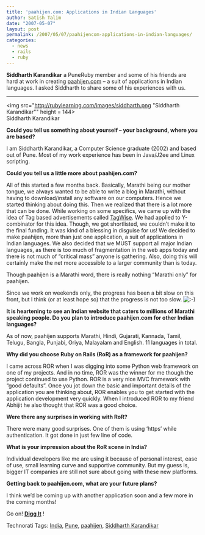 ```yaml
---
title: 'paahijen.com: Applications in Indian Languages'
author: Satish Talim
date: "2007-05-07"
layout: post
permalink: /2007/05/07/paahijencom-applications-in-indian-languages/
categories:
  - news
  - rails
  - ruby
---
```

**Siddharth Karandikar** a PuneRuby member and some of his friends are
hard at work in creating [paahijen.com](http://paahijen.com/) – a suit
of applications in Indian languages. I asked Siddharth to share some of
his experiences with us. <!--more-->

* * * * *

<img src="http://rubylearning.com/images/siddharth.png "Siddharth Karandikar"" height = 144><br />Siddharth
Karandikar</img>

**Could you tell us something about yourself – your background, where
you are based?**

I am Siddharth Karandikar, a Computer Science graduate (2002) and based
out of Pune. Most of my work experience has been in Java/J2ee and Linux
scripting.

**Could you tell us a little more about paahijen.com?**

All of this started a few months back. Basically, Marathi being our
mother tongue, we always wanted to be able to write a blog in Marathi,
without having to download/install any software on our computers. Hence
we started thinking about doing this. Then we realized that there is a
lot more that can be done. While working on some specifics, we came up
with the idea of Tag based advertisements called
[TagWise](http://paahijen.com/tagwise). We had applied to Y-combinator
for this idea. Though, we got shortlisted, we couldn’t make it to the
final funding. It was kind of a blessing in disguise for us! We decided
to make paahijen, more than just one application, a suit of applications
in Indian languages. We also decided that we MUST support all major
Indian languages, as there is too much of fragmentation in the web apps
today and there is not much of “critical mass” anyone is gathering.
Also, doing this will certainly make the net more accessible to a larger
community than is today.

Though paahijen is a Marathi word, there is really nothing “Marathi
only” for paahijen.

Since we work on weekends only, the progress has been a bit slow on this
front, but I think (or at least hope so) that the progress is not too
slow.
![:-)](http://rubylearning.com/blog/wp-includes/images/smilies/icon_smile.gif)

**It is heartening to see an Indian website that caters to millions of
Marathi speaking people. Do you plan to introduce paahijen.com for other
Indian languages?**

As of now, paahijen supports Marathi, Hindi, Gujarati, Kannada, Tamil,
Telugu, Bangla, Punjabi, Oriya, Malayalam and English. 11 languages in
total.

**Why did you choose Ruby on Rails (RoR) as a framework for paahijen?**

I came across ROR when I was digging into some Python web framework on
one of my projects. And in no time, ROR was the winner for me though the
project continued to use Python. ROR is a very nice MVC framework with
“good defaults”. Once you jot down the basic and important details of
the application you are thinking about, ROR enables you to get started
with the application development very quickly. When I introduced ROR to
my friend Abhijit he also thought that ROR was a good choice.

**Were there any surprises in working with RoR?**

There were many good surprises. One of them is using ‘https’ while
authentication. It got done in just few line of code.

**What is your impression about the RoR scene in India?**

Individual developers like me are using it because of personal interest,
ease of use, small learning curve and supportive community. But my guess
is, bigger IT companies are still not sure about going with these new
platforms.

**Getting back to paahijen.com, what are your future plans?**

I think we’d be coming up with another application soon and a few more
in the coming months!

Go on! **[Digg
It](http://digg.com/programming/paahijen_com_Applications_in_Indian_Languages)**
!

Technorati Tags: [India](http://technorati.com/tag/India),
[Pune](http://technorati.com/tag/Pune),
[paahijen](http://technorati.com/tag/paahijen), [Siddharth
Karandikar](http://technorati.com/tag/Siddharth+Karandikar)
